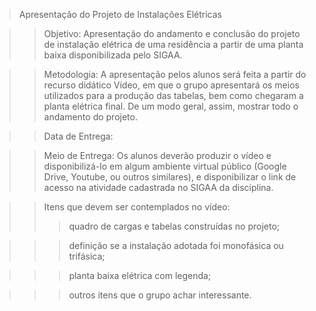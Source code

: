 >Apresentação do Projeto de Instalações Elétricas


>>Objetivo: Apresentação do andamento e conclusão do projeto de instalação elétrica de uma residência a partir de uma planta baixa disponibilizada pelo SIGAA.

>>Metodologia: A apresentação pelos alunos será feita a partir do recurso didático Vídeo, em que o grupo apresentará os meios utilizados para a produção das tabelas, bem como chegaram a planta elétrica final. De um modo geral, assim, mostrar todo o andamento do projeto.

>>Data de Entrega: 

>>Meio de Entrega: Os alunos deverão produzir o vídeo e disponibilizá-lo em algum ambiente virtual público (Google Drive, Youtube, ou outros similares), e disponibilizar o link de acesso na atividade cadastrada no SIGAA da disciplina.

>>Itens que devem ser contemplados no vídeo:
>>>quadro de cargas e tabelas construídas no projeto;

>>>definição se a instalação adotada foi monofásica ou trifásica;

>>>planta baixa elétrica com legenda;

>>>outros itens que o grupo achar interessante.
